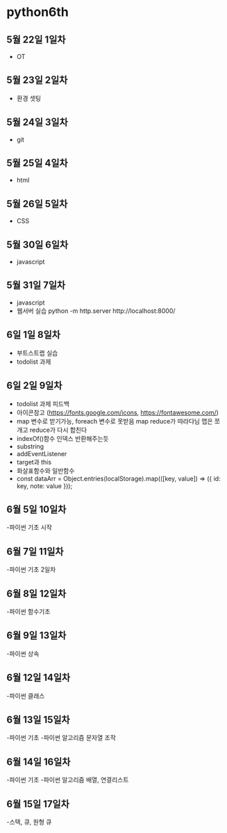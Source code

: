 # python6th

## 5월 22일 1일차
- OT

## 5월 23일 2일차
- 환경 셋팅

## 5월 24일 3일차
- git

## 5월 25일 4일차
- html

## 5월 26일 5일차
- CSS

## 5월 30일 6일차
- javascript

## 5월 31일 7일차
- javascript  
- 웹서버 실습
python -m http.server
http://localhost:8000/

## 6일 1일 8일차
- 부트스트랩 실습
- todolist 과제

## 6일 2일 9일차
- todolist 과제 피드백
- 아이콘참고 (https://fonts.google.com/icons, https://fontawesome.com/)
- map 변수로 받기가능, foreach 변수로 못받음
map reduce가 따라다님 맵은 쪼개고 reduce가 다시 합친다
- indexOf()함수 인덱스 반환해주는듯
- substring
- addEventListener
- target과 this
- 화살표함수와 일반함수
-  const dataArr = Object.entries(localStorage).map(([key, value]) => ({
    id: key,
    note: value
  }));

## 6월 5일 10일차
-파이썬 기초 시작

## 6월 7일 11일차
-파이썬 기초 2일차

## 6월 8일 12일차
-파이썬 함수기초

## 6월 9일 13일차
-파이썬 상속

## 6월 12일 14일차
-파이썬 클래스

## 6월 13일 15일차
-파이썬 기초
-파이썬 알고리즘 문자열 조작

## 6월 14일 16일차
-파이썬 기초
-파이썬 알고리즘 배열, 연결리스트

## 6월 15일 17일차
-스택, 큐, 원형 큐